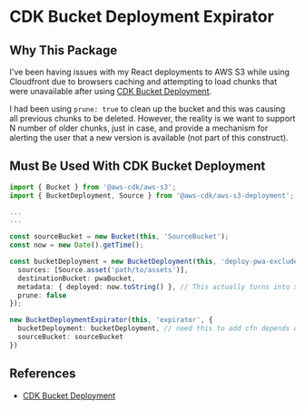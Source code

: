 # CDK Bucket Deployment Expirator

## Why This Package

I've been having issues with my React deployments to AWS S3 while using Cloudfront due to browsers caching and attempting to load chunks that were unavailable after using [CDK Bucket Deployment](https://docs.aws.amazon.com/cdk/api/latest/docs/aws-s3-deployment-readme.html).

I had been using `prune: true` to clean up the bucket and this was causing all previous chunks to be deleted. However, the reality is we want to support N number of older chunks, just in case, and provide a mechanism for alerting the user that a new version is available (not part of this construct).

## Must Be Used With CDK Bucket Deployment

```typescript
import { Bucket } from '@aws-cdk/aws-s3';
import { BucketDeployment, Source } from '@aws-cdk/aws-s3-deployment';

...
...

const sourceBucket = new Bucket(this, 'SourceBucket');
const now = new Date().getTime();

const bucketDeployment = new BucketDeployment(this, 'deploy-pwa-exclude-index', {
  sources: [Source.asset('path/to/assets')],
  destinationBucket: pwaBucket,
  metadata: { deployed: now.toString() }, // This actually turns into x-amz-meta-x-amzn-meta-deployed right now
  prune: false
});

new BucketDeploymentExpirator(this, 'expirator', {
  bucketDeployment: bucketDeployment, // need this to add cfn depends on
  sourceBucket: sourceBucket
})
```

## References

* [CDK Bucket Deployment](https://docs.aws.amazon.com/cdk/api/latest/docs/aws-s3-deployment-readme.html)
